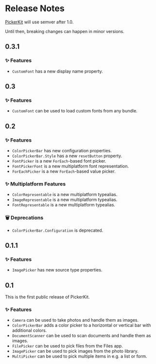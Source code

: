 # Release Notes

[PickerKit](https://github.com/danielsaidi/PickerKit) will use semver after 1.0.

Until then, breaking changes can happen in minor versions.



## 0.3.1

### ✨ Features

* ``CustomFont`` has a new display name property.



## 0.3

### ✨ Features

* ``CustomFont`` can be used to load custom fonts from any bundle.



## 0.2

### ✨ Features

* ``ColorPickerBar`` has new configuration properties.
* ``ColorPickerBar.Style`` has a new `resetButton` property.
* ``FontPicker`` is a new `ForEach`-based font picker.
* ``FontPickerFont`` is a new multiplatform font representation.
* ``ForEachPicker`` is a new `ForEach`-based value picker.

### ✨ Multiplatform Features

* ``ColorRepresentable`` is a new multiplatform typealias.
* ``ImageRepresentable`` is a new multiplatform typealias.
* ``FontRepresentable`` is a new multiplatform typealias.

### 🗑️ Deprecations

* ``ColorPickerBar.Configuration`` is deprecated.



## 0.1.1

### ✨ Features

* ``ImagePicker`` has new source type properties.



## 0.1

This is the first public release of PickerKit.

### ✨ Features

* ``Camera`` can be used to take photos and handle them as images.
* ``ColorPickerBar`` adds a color picker to a horizontal or vertical bar with additional colors.
* ``DocumentScanner`` can be used to scan documents and handle them as images.
* ``FilePicker`` can be used to pick files from the Files app.
* ``ImagePicker`` can be used to pick images from the  photo library.
* ``MultiPicker`` can be used to pick multiple items in e.g. a list or form.
